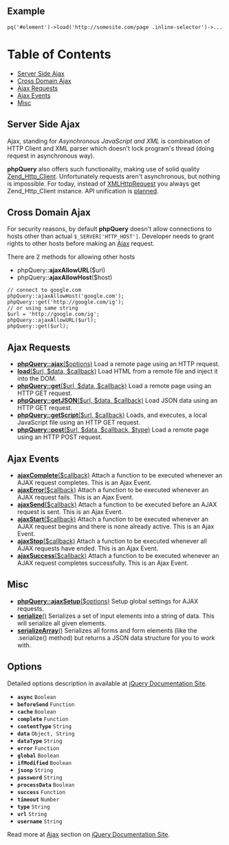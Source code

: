 ## Example
```
pq('#element')->load('http://somesite.com/page .inline-selector')->...
```
# Table of Contents
  * [Server Side Ajax](#Server_Side_Ajax.md)
  * [Cross Domain Ajax](#Cross_Domain_Ajax.md)
  * [Ajax Requests](#Ajax_Requests.md)
  * [Ajax Events](#Ajax_Events.md)
  * [Misc](#Misc.md)
## Server Side Ajax
Ajax, standing for _Asynchronous JavaScript and XML_ is combination of HTTP Client and XML parser which doesn't lock program's thread (doing request in asynchronous way).

**phpQuery** also offers such functionality, making use of solid quality [Zend\_Http\_Client](http://framework.zend.com/manual/en/zend.http.html). Unfortunately requests aren't asynchronous, but nothing is impossible. For today, instead of [XMLHttpRequest](http://en.wikipedia.org/wiki/XMLHttpRequest) you always get Zend\_Http\_Client instance. API unification is [planned](http://code.google.com/p/phpquery/issues/detail?id=44).
## Cross Domain Ajax
For security reasons, by default **phpQuery** doesn't allow connections to hosts other than actual `$_SERVER['HTTP_HOST']`. Developer needs to grant rights to other hosts before making an [Ajax](http://code.google.com/p/phpquery/wiki/Ajax) request.

There are 2 methods for allowing other hosts
  * phpQuery::**ajaxAllowURL**($url)
  * phpQuery::**ajaxAllowHost**($host)

```
// connect to google.com
phpQuery::ajaxAllowHost('google.com');
phpQuery::get('http://google.com/ig');
// or using same string
$url = 'http://google.com/ig';
phpQuery::ajaxAllowURL($url);
phpQuery::get($url);
```
## Ajax Requests
  * **[phpQuery::ajax](http://docs.jquery.com/Ajax/jQuery.ajax)**[($options)](http://docs.jquery.com/Ajax/jQuery.ajax) Load a remote page using an HTTP request.
  * **[load](http://docs.jquery.com/Ajax/load)**[($url, $data, $callback)](http://docs.jquery.com/Ajax/load) Load HTML from a remote file and inject it into the DOM.
  * **[phpQuery::get](http://docs.jquery.com/Ajax/jQuery.get)**[($url, $data, $callback)](http://docs.jquery.com/Ajax/jQuery.get) Load a remote page using an HTTP GET request.
  * **[phpQuery::getJSON](http://docs.jquery.com/Ajax/jQuery.getJSON)**[($url, $data, $callback)](http://docs.jquery.com/Ajax/jQuery.getJSON) Load JSON data using an HTTP GET request.
  * **[phpQuery::getScript](http://docs.jquery.com/Ajax/jQuery.getScript)**[($url, $callback)](http://docs.jquery.com/Ajax/jQuery.getScript) Loads, and executes, a local JavaScript file using an HTTP GET request.
  * **[phpQuery::post](http://docs.jquery.com/Ajax/jQuery.post)**[($url, $data, $callback, $type)](http://docs.jquery.com/Ajax/jQuery.post) Load a remote page using an HTTP POST request.
## Ajax Events
  * **[ajaxComplete](http://docs.jquery.com/Ajax/ajaxComplete)**[($callback)](http://docs.jquery.com/Ajax/ajaxComplete) Attach a function to be executed whenever an AJAX request completes. This is an Ajax Event.
  * **[ajaxError](http://docs.jquery.com/Ajax/ajaxError)**[($callback)](http://docs.jquery.com/Ajax/ajaxError) Attach a function to be executed whenever an AJAX request fails. This is an Ajax Event.
  * **[ajaxSend](http://docs.jquery.com/Ajax/ajaxSend)**[($callback)](http://docs.jquery.com/Ajax/ajaxSend) Attach a function to be executed before an AJAX request is sent. This is an Ajax Event.
  * **[ajaxStart](http://docs.jquery.com/Ajax/ajaxStart)**[($callback)](http://docs.jquery.com/Ajax/ajaxStart) Attach a function to be executed whenever an AJAX request begins and there is none already active. This is an Ajax Event.
  * **[ajaxStop](http://docs.jquery.com/Ajax/ajaxStop)**[($callback)](http://docs.jquery.com/Ajax/ajaxStop) Attach a function to be executed whenever all AJAX requests have ended. This is an Ajax Event.
  * **[ajaxSuccess](http://docs.jquery.com/Ajax/ajaxSuccess)**[($callback)](http://docs.jquery.com/Ajax/ajaxSuccess) Attach a function to be executed whenever an AJAX request completes successfully. This is an Ajax Event.
## Misc
  * **[phpQuery::ajaxSetup](http://docs.jquery.com/Ajax/jQuery.ajaxSetup)**[($options)](http://docs.jquery.com/Ajax/jQuery.ajaxSetup) Setup global settings for AJAX requests.
  * **[serialize](http://docs.jquery.com/Ajax/serialize)**[()](http://docs.jquery.com/Ajax/serialize) Serializes a set of input elements into a string of data. This will serialize all given elements.
  * **[serializeArray](http://docs.jquery.com/Ajax/serializeArray)**[()](http://docs.jquery.com/Ajax/serializeArray) Serializes all forms and form elements (like the .serialize() method) but returns a JSON data structure for you to work with.
## Options
Detailed options description in available at [jQuery Documentation Site](http://docs.jquery.com/Ajax/jQuery.ajax#toptions).
  * **`async`** `Boolean`
  * **`beforeSend`** `Function`
  * **`cache`** `Boolean`
  * **`complete`** `Function`
  * **`contentType`** `String`
  * **`data`** `Object, String`
  * **`dataType`** `String`
  * **`error`** `Function`
  * **`global`** `Boolean`
  * **`ifModified`** `Boolean`
  * **`jsonp`** `String`
  * **`password`** `String`
  * **`processData`** `Boolean`
  * **`success`** `Function`
  * **`timeout`** `Number`
  * **`type`** `String`
  * **`url`** `String`
  * **`username`** `String`

Read more at [Ajax](http://docs.jquery.com/Ajax) section on [jQuery Documentation Site](http://docs.jquery.com/).